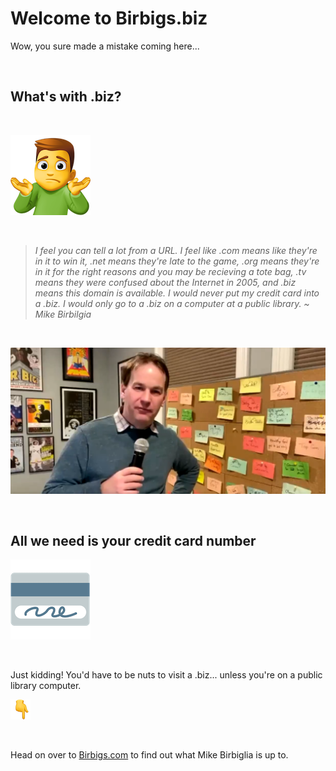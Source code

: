 # Welcome to Birbigs.biz

Wow, you sure made a mistake coming here...

<br />

## What's with .biz?

<br />

![man shrug](/images/man-shrugging_1f937-200d-2642-fe0f.png)

<br />

> *I feel you can tell a lot from a URL.  I feel like .com means like they're in it to win it, .net means they're late to the game, .org means they're in it for the right reasons and you may be recieving a tote bag, .tv means they were confused about the Internet in 2005, and .biz means this domain is available. I would never put my credit card into a .biz. I would only go to a .biz on a computer at a public library. ~ Mike Birbilgia*

<br />

![Birbiglia](/images/Birbigs1.png)

<br />

## All we need is your credit card number

![credit card](/images/credit-card_1f4b3.png)

<br />

Just kidding! You'd have to be nuts to visit a .biz... unless you're on a public library computer.

![finger pointing down](images/backhand-index-pointing-down_1f447.png)

<br />

Head on over to [Birbigs.com](https://www.birbigs.com/) to find out what Mike Birbiglia is up to.